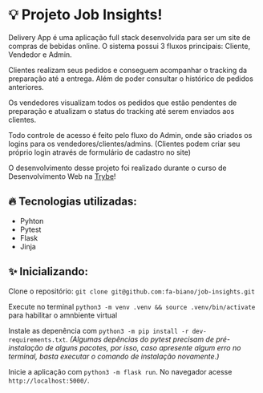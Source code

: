 # 💡 Projeto Job Insights!

Delivery App é uma aplicação full stack desenvolvida para ser um site de compras de bebidas online.
O sistema possui 3 fluxos principais: Cliente, Vendedor e Admin.

Clientes realizam seus pedidos e conseguem acompanhar o tracking da preparação até a entrega. Além de poder consultar o histórico de pedidos anteriores.

Os vendedores visualizam todos os pedidos que estão pendentes de preparação e atualizam o status do tracking até serem enviados aos clientes.

Todo controle de acesso é feito pelo fluxo do Admin, onde são criados os logins para os vendedores/clientes/admins. (Clientes podem criar seu próprio login através de formulário de cadastro no site)

O desenvolvimento desse projeto foi realizado durante o curso de Desenvolvimento Web na [Trybe](https://www.betrybe.com/)!

## 🔥 Tecnologias utilizadas:

  * Pyhton
  * Pytest
  * Flask
  * Jinja  

## ✨ Inicializando:

  Clone o repositório: `git clone git@github.com:fa-biano/job-insights.git`

  Execute no terminal `python3 -m venv .venv && source .venv/bin/activate` para habilitar o amnbiente virtual

  Instale as depenência com `python3 -m pip install -r dev-requirements.txt`. *(Algumas depências do pytest precisam de pré-instalação de alguns pacotes, por isso, caso apresente algum erro no terminal, basta executar o comando de instalação novamente.)*

  Inicie a aplicação com `python3 -m flask run`. No navegador acesse `http://localhost:5000/`.
